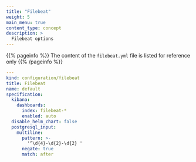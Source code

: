 ```yaml
---
title: "Filebeat"
weight: 5
main_menu: true
content_type: concept
description: >
  Filebeat options
---
```


{{% pageinfo %}}
The content of the `filebeat.yml` file is listed for reference only
{{% /pageinfo %}}

```yaml
---
kind: configuration/filebeat
title: Filebeat
name: default
specification:
  kibana:
    dashboards:
      index: filebeat-*
      enabled: auto
  disable_helm_chart: false
  postgresql_input:
    multiline:
      pattern: >-
        '^\d{4}-\d{2}-\d{2} '
      negate: true
      match: after

```
